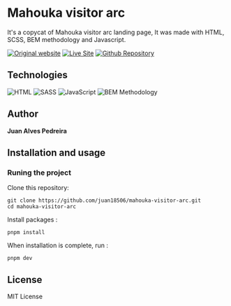 # Mahouka visitor arc

It's a copycat of Mahouka visitor arc landing page, It was made with HTML, SCSS, BEM methodology and Javascript.

[![Original website](https://img.shields.io/static/v1?label=&message=Original%20Site&color=00726b&style=for-the-badge)](https://mahouka.us/2nd/)
[![Live Site](https://img.shields.io/static/v1?label=&message=Live%20Site&color=167200&style=for-the-badge)](https://juan18506.github.io/mahouka-visitor-arc/)
[![Github Repository](https://img.shields.io/static/v1?label=&message=Github%20Repository&color=000000&style=for-the-badge&logo=github&logoColor=white)](https://github.com/juan18506/mahouka-visitor-arc/)

## Technologies

![HTML](https://img.shields.io/static/v1?label=&message=Html&color=orange&logo=html5&logoColor=white&style=for-the-badge)
![SASS](https://img.shields.io/static/v1?label=&message=SASS&color=CC6699&logo=sass&logoColor=white&style=for-the-badge)
![JavaScript](https://img.shields.io/static/v1?label=&message=JavaScript&color=ffbe00&logo=javascript&logoColor=white&style=for-the-badge)
![BEM Methodology](https://img.shields.io/static/v1?label=&message=BEM%20Methodology&color=lightblue&logo=bem&logoColor=white&style=for-the-badge)

## Author

**Juan Alves Pedreira**

## Installation and usage

### Runing the project

Clone this repository:

```
git clone https://github.com/juan18506/mahouka-visitor-arc.git
cd mahouka-visitor-arc
```

Install packages :

```
pnpm install
```

When installation is complete, run :

```
pnpm dev
```

## License

MIT License
